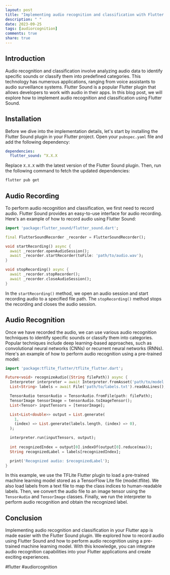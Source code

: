 ```yaml
---
layout: post
title: "Implementing audio recognition and classification with Flutter Sound"
description: " "
date: 2023-09-25
tags: [audiorcognition]
comments: true
share: true
---
```


## Introduction

Audio recognition and classification involve analyzing audio data to identify specific sounds or classify them into predefined categories. This technology has numerous applications, ranging from voice assistants to audio surveillance systems. Flutter Sound is a popular Flutter plugin that allows developers to work with audio in their apps. In this blog post, we will explore how to implement audio recognition and classification using Flutter Sound.

## Installation

Before we dive into the implementation details, let's start by installing the Flutter Sound plugin in your Flutter project. Open your `pubspec.yaml` file and add the following dependency:

```yaml
dependencies:
  flutter_sound: ^X.X.X
```

Replace `X.X.X` with the latest version of the Flutter Sound plugin. Then, run the following command to fetch the updated dependencies:

```bash
flutter pub get
```

## Audio Recording

To perform audio recognition and classification, we first need to record audio. Flutter Sound provides an easy-to-use interface for audio recording. Here's an example of how to record audio using Flutter Sound:

```dart
import 'package:flutter_sound/flutter_sound.dart';

final FlutterSoundRecorder _recorder = FlutterSoundRecorder();

void startRecording() async {
  await _recorder.openAudioSession();
  await _recorder.startRecorder(toFile: 'path/to/audio.wav');
}

void stopRecording() async {
  await _recorder.stopRecorder();
  await _recorder.closeAudioSession();
}
```

In the `startRecording()` method, we open an audio session and start recording audio to a specified file path. The `stopRecording()` method stops the recording and closes the audio session.

## Audio Recognition

Once we have recorded the audio, we can use various audio recognition techniques to identify specific sounds or classify them into categories. Popular techniques include deep learning-based approaches, such as convolutional neural networks (CNNs) or recurrent neural networks (RNNs). Here's an example of how to perform audio recognition using a pre-trained model:

```dart
import 'package:tflite_flutter/tflite_flutter.dart';

Future<void> recognizeAudio({String filePath}) async {
  Interpreter interpreter = await Interpreter.fromAsset('path/to/model.tflite');
  List<String> labels = await File('path/to/labels.txt').readAsLines();

  TensorAudio tensorAudio = TensorAudio.fromFile(path: filePath);
  TensorImage tensorImage = tensorAudio.toImageTensor();
  List<Tensor> inputTensors = [tensorImage];

  List<List<double>> output = List.generate(
    1,
    (index) => List.generate(labels.length, (index) => 0),
  );

  interpreter.run(inputTensors, output);
  
  int recognizedIndex = output[0].indexOf(output[0].reduce(max));
  String recognizedLabel = labels[recognizedIndex];

  print('Recognized audio: $recognizedLabel');
}
```

In this example, we use the TFLite Flutter plugin to load a pre-trained machine learning model stored as a TensorFlow Lite file (model.tflite). We also load labels from a text file to map the class indices to human-readable labels. Then, we convert the audio file to an image tensor using the `TensorAudio` and `TensorImage` classes. Finally, we run the interpreter to perform audio recognition and obtain the recognized label.

## Conclusion

Implementing audio recognition and classification in your Flutter app is made easier with the Flutter Sound plugin. We explored how to record audio using Flutter Sound and how to perform audio recognition using a pre-trained machine learning model. With this knowledge, you can integrate audio recognition capabilities into your Flutter applications and create exciting experiences.

#flutter #audiorcognition